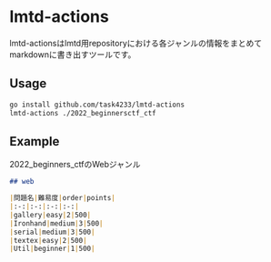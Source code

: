 # lmtd-actions
lmtd-actionsはlmtd用repositoryにおける各ジャンルの情報をまとめてmarkdownに書き出すツールです。

## Usage
```bash
go install github.com/task4233/lmtd-actions
lmtd-actions ./2022_beginnersctf_ctf
```

## Example
2022_beginners_ctfのWebジャンル

```markdown
## web

|問題名|難易度|order|points|
|:-:|:-:|:-:|:-:|
|gallery|easy|2|500|
|Ironhand|medium|3|500|
|serial|medium|3|500|
|textex|easy|2|500|
|Util|beginner|1|500|
```
